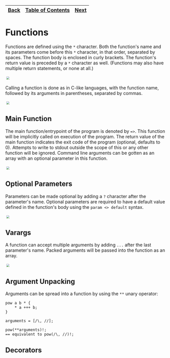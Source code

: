 [Back](09controlflow.md) | [Table of Contents](tableofcontents.md) | [Next](11modules.md)
---                      | ---                                     | ---

# Functions

Functions are defined using the `*` character.
Both the function's name and its parameters come before this `*` character, in that order, separated by spaces.
The function body is enclosed in curly brackets.
The function's return value is preceded by a `*` character as well.
(Functions may also have multiple return statements, or none at all.)

<p align="left">
    <img src="images/27function.png" style="transform: scale(0.6)">
</p>

Calling a function is done as in C-like languages, with the function name, followed by its arguments in parentheses, separated by commas.

<p align="left">
    <img src="images/28function.png" style="transform: scale(0.6)">
</p>

## Main Function

The main function/entrypoint of the program is denoted by `=>`.
This function will be implicitly called on execution of the program.
The return value of the main function indicates the exit code of the program (optional, defaults to 0).
Attempts to write to stdout outside the scope of this or any other function will be ignored.
Command line arguments can be gotten as an array with an optional parameter in this function.

<p align="left">
    <img src="images/29mainfunction.png" style="transform: scale(0.6)">
</p>

## Optional Parameters

Parameters can be made optional by adding a `?` character after the parameter's name. Optional parameters are required to have a default value defined in the function's body using the `param <> default` syntax.


<p align="left">
    <img src="images/30defaultarguments.png" style="transform: scale(0.6)">
</p>

## Varargs

A function can accept multiple arguments by adding `...` after the last parameter's name. Packed arguments will be passed into the function as an array.

<p align="left">
    <img src="images/30defaultarguments.png" style="transform: scale(0.6)">
</p>

## Argument Unpacking

<!-- TODO -->

Arguments can be spread into a function by using the `**` unary operator:

```
pow a b * {
    * a +++ b;
}

arguments = [/\, //];

pow(**arguments)!;
== equivalent to pow(/\, //)!;
```

## Decorators

<!-- TODO -->